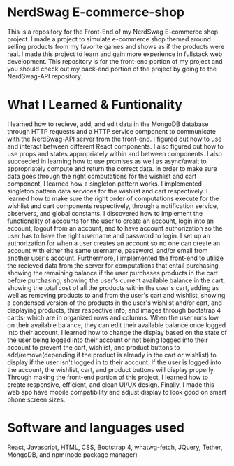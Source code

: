 # NerdSwag E-commerce-shop
This is a repository for the Front-End of my NerdSwag E-commerce shop project. I made a project to simulate e-commerce shop themed around selling products from my favorite games and shows as if the products were real. I made this project to learn and gain more experience in fullstack web development. This repository is for the front-end portion of my project and you should check out my back-end portion of the project by going to the NerdSwag-API repository.

# What I Learned & Funtionality
I learned how to recieve, add, and edit data in the MongoDB database through HTTP requests and a HTTP service component to communicate with the NerdSwag-API server from the front-end. I figured out how to use and interact between different React components. I also figured out how to use props and states appropriately within and between components. I also succeeded in learning how to use promises as well as async/await to appropriately compute and return the correct data. In order to make sure data goes through the right computations for the wishlist and cart component, I learned how a singleton pattern works. I implemented singleton pattern data services for the wishlist and cart respectively. I learned how to make sure the right order of computations execute for the wishlist and cart components respectively, through a notification service, observers, and global constants. I discovered how to implement the functionality of accounts for the user to create an account, login into an account, logout from an account, and to have account authorization so the user has to have the right username and password to login. I set up an authorization for when a user creates an account so no one can create an account with either the same username, password, and/or email from another user's account. Furthermore, I implemented the front-end to utilize the recieved data from the server for computations that entail purchasing, showing the remaining balance if the user purchases products in the cart before purchasing, showing the user's current available balance in the cart, showing the total cost of all the products within the user's cart, adding as well as removing products to and from the user's cart and wishlist, showing a condensed version of the products in the user's wishlist and/or cart, and displaying products, thier respective info, and images through bootstrap 4 cards; which are in organized rows and columns. When the user runs low on their available balance, they can edit their available balance once logged into their account. I learned how to change the display based on the state of the user being logged into their account or not being logged into their account to prevent the cart, wishlist, and product buttons to add/remove(depending if the product is already in the cart or wishlist) to display if the user isn't logged in to their account. If the user is logged into the account, the wishlist, cart, and product buttons will display properly. Through making the front-end portion of this project, I learned how to create responsive, efficient, and clean UI/UX design. Finally, I made this web app have mobile compatibility and adjust display to look good on smart phone screen sizes.              

# Software and languages used
React, Javascript, HTML, CSS, Bootstrap 4, whatwg-fetch, JQuery, Tether, MongoDB, and npm(node package manager)
